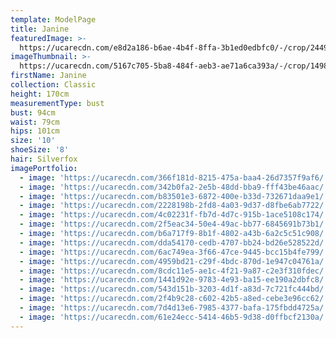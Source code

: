 ```yaml
---
template: ModelPage
title: Janine
featuredImage: >-
  https://ucarecdn.com/e8d2a186-b6ae-4b4f-8ffa-3b1ed0edbfc0/-/crop/2449x1169/0,0/-/preview/
imageThumbnail: >-
  https://ucarecdn.com/5167c705-5ba8-484f-aeb3-ae71a6ca393a/-/crop/1498x2111/112,0/-/preview/
firstName: Janine
collection: Classic
height: 170cm
measurementType: bust
bust: 94cm
waist: 79cm
hips: 101cm
size: '10'
shoeSize: '8'
hair: Silverfox
imagePortfolio:
  - image: 'https://ucarecdn.com/366f181d-8215-475a-baa4-26d7357f9af6/'
  - image: 'https://ucarecdn.com/342b0fa2-2e5b-48dd-bba9-fff43be46aac/'
  - image: 'https://ucarecdn.com/b83501e3-6872-400e-b33d-732671daa9e1/'
  - image: 'https://ucarecdn.com/2228198b-2fd8-4a03-9d37-d8fbe6ab7722/'
  - image: 'https://ucarecdn.com/4c02231f-fb7d-4d7c-915b-1ace5108c174/'
  - image: 'https://ucarecdn.com/2f5eac34-50e4-49ac-bb77-6845691b73b1/'
  - image: 'https://ucarecdn.com/b6a717f9-8b1f-4802-a43b-6a2c5c51c908/'
  - image: 'https://ucarecdn.com/dda54170-cedb-4707-bb24-bd26e528522d/'
  - image: 'https://ucarecdn.com/6ac749ea-3f66-47ce-9445-bcc15b4fe799/'
  - image: 'https://ucarecdn.com/4959bd21-c29f-4bdc-870d-1e947c04761a/'
  - image: 'https://ucarecdn.com/8cdc11e5-ae1c-4f21-9a87-c2e3f310fdec/'
  - image: 'https://ucarecdn.com/1441d92e-9783-4e93-ba15-ee190a2dbfc8/'
  - image: 'https://ucarecdn.com/543d151b-3203-4d1f-a83d-7c721fc444bd/'
  - image: 'https://ucarecdn.com/2f4b9c28-c602-42b5-a8ed-cebe3e96cc62/'
  - image: 'https://ucarecdn.com/7d4d13e6-7985-4377-bafa-175fbdd4725a/'
  - image: 'https://ucarecdn.com/61e24ecc-5414-46b5-9d38-d0ffbcf2130a/'
---
```



